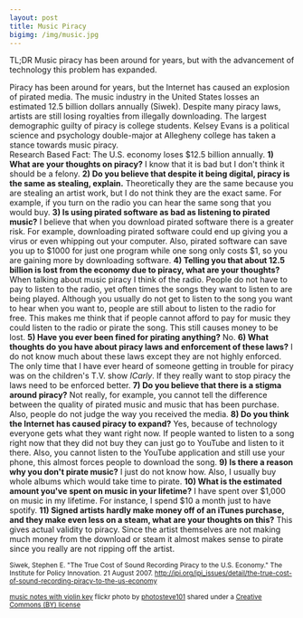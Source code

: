 ```yaml
---
layout: post
title: Music Piracy
bigimg: /img/music.jpg
---
```


TL;DR Music piracy has been around for years, but with the advancement of technology this problem has expanded.


Piracy has been around for years, but the Internet has caused an explosion of pirated media. The music industry in the United States losses an estimated 12.5 billion dollars annually (Siwek). Despite many piracy laws, artists are still losing royalties from illegally downloading. The largest demographic guilty of piracy is college students.
Kelsey Evans is a political science and psychology double-major at Allegheny college has taken a stance towards music piracy.  
Research Based Fact: The U.S. economy loses $12.5 billion annually.
**1) What are your thoughts on piracy?**
I know that it is bad but I don't think it should be a felony.
**2) Do you believe that despite it being digital, piracy is the same as stealing, explain.**
Theoretically they are the same because you are stealing an artist work, but I do not think they are the exact same. For example, if you turn on the radio you can hear the same song that you would buy.
**3) Is using pirated software as bad as listening to pirated music?**
I believe that when you download pirated software there is a greater risk. For example, downloading pirated software could end up giving you a virus or even whipping out your computer. Also, pirated software can save you up to $1000 for just one program while one song only costs $1, so you are gaining more by downloading software.
**4) Telling you that about 12.5 billion is lost from the economy due to piracy, what are your thoughts?**
When talking about music piracy I think of the radio. People do not have to pay to listen to the radio, yet often times the songs they want to listen to are being played. Although you usually do not get to listen to the song you want to hear when you want to, people are still about to listen to the radio for free. This makes me think that if people cannot afford to pay for music they could listen to the radio or pirate the song. This still causes money to be lost.
**5) Have you ever been fined for pirating anything?**
No.
**6) What thoughts do you have about piracy laws and enforcement of these laws?**
I do not know much about these laws except they are not highly enforced. The only time that I have ever heard of someone getting in trouble for piracy was on the children's T.V. show *ICarly*. If they really want to stop piracy the laws need to be enforced better.
**7) Do you believe that there is a stigma around piracy?**
Not really, for example, you cannot tell the difference between the quality of pirated music and music that has been purchase. Also, people do not judge the way you received the media.
**8) Do you think the Internet has caused piracy to expand?**
Yes, because of technology everyone gets what they want right now. If people wanted to listen to a song right now that they did not buy they can just go to YouTube and listen to it there. Also, you cannot listen to the YouTube application and still use your phone, this almost forces people to download the song.
**9) Is there a reason why you don't pirate music?**
I just do not know how. Also, I usually buy whole albums which would take time to pirate.
**10) What is the estimated amount you've spent on music in your lifetime?**
I have spent over $1,000 on music in my lifetime. For instance, I spend $10 a month just to have spotify.
**11) Signed artists hardly make money off of an iTunes purchase, and they make even less on a steam, what are your thoughts on this?** This gives actual validity to piracy. Since the artist themselves are not making much money from the download or steam it almost makes sense to pirate since you really are not ripping off the artist.

<small> Siwek, Stephen E. "The True Cost of Sound Recording Piracy to the U.S. Economy." The Institute for Policy Innovation. 21 August 2007.
http://ipi.org/ipi_issues/detail/the-true-cost-of-sound-recording-piracy-to-the-us-economy </small>


<small> <a title="music notes with violin key" href="https://flickr.com/photos/42931449@N07/5187487629">music notes with violin key</a> flickr photo by <a href="https://flickr.com/people/42931449@N07">photosteve101</a> shared under a <a href="https://creativecommons.org/licenses/by/2.0/">Creative Commons (BY) license</a> </small>
